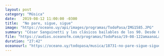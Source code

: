 ```yaml
---
layout: post
category: "Música"
date:   2019-08-12 11:00:00 -0300
title:  "No pare, sigue, sigue"
image: "https://oceano.uy/api/images/programas/TodoPasa/IMG1585.JPG"
summary: "César Sanguinetti y los clásicos bailables de los 90. Desde Gala, Zimbabwe, Ace of base, Roxette, Proyecto Uno, Sandy y Papo, y hasta Backsteet boys, Britney Spears."
file: "https://audios.oceanofm.com/programas/TodoPasa/19-08-122amaanaLapeadeCesarconLanochedelanostalgia.mp3"
duration: "27:42"
oceanourl: "https://oceano.uy/todopasa/musica/18731-no-pare-sigue-sigue"
---
```


